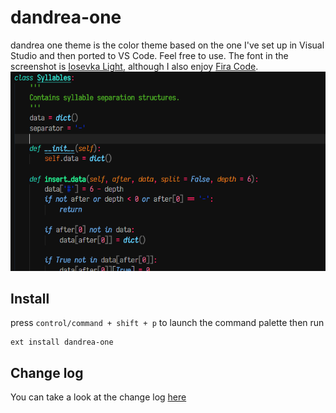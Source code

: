 # dandrea-one

dandrea one theme is the color theme based on the one I've set up in Visual Studio and then ported to VS Code. Feel free to use.
 The font in the screenshot is [Iosevka Light](https://github.com/be5invis/Iosevka), although I also enjoy [Fira Code](https://github.com/tonsky/FiraCode).
![Theme on Python code](https://raw.githubusercontent.com/fernandodandrea/vscode-theme-dandrea-one/master/screenshot-v1.0.0.png)

## Install

press `control/command + shift + p` to launch the command palette then run

```
ext install dandrea-one
```

## Change log

You can take a look at the change log [here](https://github.com/fernandodandrea/vscode-theme-dandrea-one/blob/master/CHANGELOG.md)
